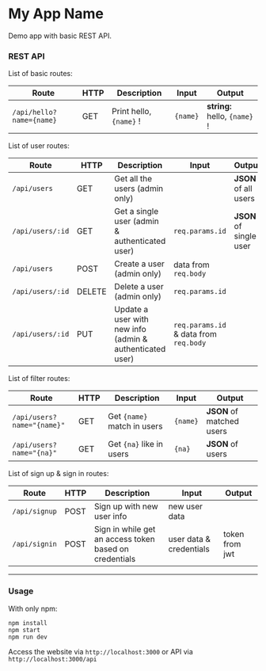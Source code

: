 # My App Name
Demo app with basic REST API.

### REST API
List of basic routes:

Route                           | HTTP | Description                     | Input          | Output
------------------------------- | ---- | ------------------------------- | -------------- | --------------------------------------
```` /api/hello?name={name} ````| GET  | Print hello, ```` {name} ```` ! | ````{name}```` | **string:** hello, ```` {name} ```` ! 

List of user routes:

Route                   | HTTP   | Description                                    | Input                      | Output
----------------------- | ------ | ---------------------------------------------- | -------------------------- | --------------------
```` /api/users ````    | GET    | Get all the users (admin only)                 |                            | **JSON** of all users
```` /api/users/:id ````| GET    | Get a single user (admin & authenticated user) | ````req.params.id````      | **JSON** of single user
```` /api/users ````    | POST   | Create a user (admin only)                     | data from ````req.body```` | 
```` /api/users/:id ````| DELETE | Delete a user (admin only)                     | ````req.params.id````      | 
```` /api/users/:id ````| PUT    | Update a user with new info (admin & authenticated user) | ````req.params.id```` & data from ````req.body```` |

List of filter routes:

Route                             | HTTP   | Description                       | Input          | Output
--------------------------------- | ------ | --------------------------------- | -------------- | --------------------------
```` /api/users?name="{name}" ````| GET    | Get ````{name}```` match in users | ````{name}```` | **JSON** of matched users
```` /api/users?name="{na}" ````  | GET    | Get ````{na}```` like in users    | ````{na}````   | **JSON** of users

List of sign up & sign in routes:

Route                 | HTTP   | Description                                              | Input                   | Output
--------------------- | ------ | -------------------------------------------------------- | --------------          | -------------------
```` /api/signup ```` | POST   | Sign up with new user info                               | new user data           | 
```` /api/signin ```` | POST   | Sign in while get an access token based on credentials   | user data & credentials | token from jwt

---
### Usage
With only npm:
````
npm install
npm start
npm run dev
````
Access the website via ````http://localhost:3000```` or API via ````http://localhost:3000/api````